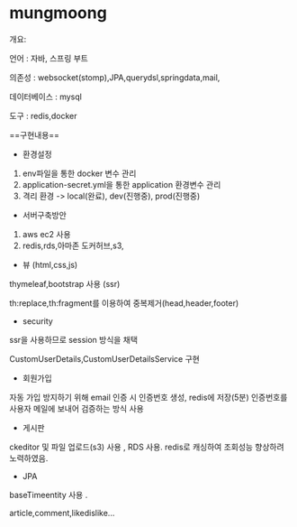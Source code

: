 # mungmoong

개요:

언어 : 자바, 스프링 부트  

의존성 : websocket(stomp),JPA,querydsl,springdata,mail,

데이터베이스 : mysql 

도구 : redis,docker

==구현내용==  

- 환경설정
1. env파일을 통한 docker 변수 관리
2. application-secret.yml을 통한 application 환경변수 관리
3. 격리 환경 -> local(완료), dev(진행중), prod(진행중)

- 서버구축방안
1. aws ec2 사용
2. redis,rds,아마존 도커허브,s3,


 


- 뷰 (html,css,js)

thymeleaf,bootstrap 사용 (ssr)

th:replace,th:fragment를 이용하여 중복제거(head,header,footer)

- security

ssr을 사용하므로 session 방식을 채택 

CustomUserDetails,CustomUserDetailsService 구현

- 회원가입

자동 가입 방지하기 위해 email 인증 시 인증번호 생성, redis에 저장(5분) 인증번호를 사용자 메일에 보내어 검증하는 방식 사용 

- 게시판

ckeditor 및 파일 업로드(s3) 사용 , RDS 사용. 
redis로 캐싱하여 조회성능 향상하려 노력하였음.

- JPA

baseTimeentity 사용 . 


article,comment,likedislike...


